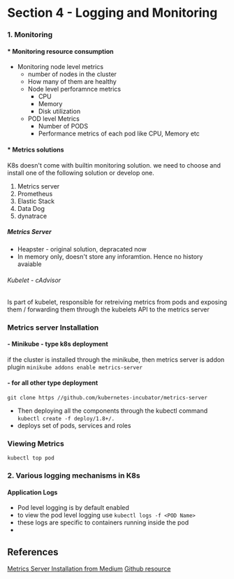 # Section 4 - Logging and Monitoring
### 1. Monitoring
#### * Monitoring resource consumption
* Monitoring node level metrics
  * number of nodes in the cluster
  * How many of them are healthy
  * Node level perforamnce metrics
    * CPU
    * Memory
    * Disk utilization
  * POD level Metrics
    * Number of PODS
    * Performance metrics of each pod like CPU, Memory etc
#### * Metrics solutions
K8s doesn't come with builtin monitoring solution. we need to choose and install one of the following solution or develop one.
  1. Metrics server
  1. Prometheus
  1. Elastic Stack
  1. Data Dog
  1. dynatrace
##### Metrics Server
* Heapster - original solution, depracated now
* In memory only, doesn't store any inforamtion. Hence no history avaiable
###### Kubelet - cAdvisor
Is part of kubelet, responsible for retreiving metrics from pods and exposing them / forwarding them through the kubelets API to the metrics server
### Metrics server Installation
#### - Minikube - type k8s deployment
if the cluster is installed through the minikube, then metrics server is addon plugin
``` minikube addons enable metrics-server ```
#### - for all other type deployment
``` git clone https //github.com/kubernetes-incubator/metrics-server ```
* Then deploying all the components through the kubectl command
``` kubectl create -f deploy/1.8+/. ```
* deploys set of pods, services and roles 
### Viewing Metrics
``` kubectl top nodes
kubectl top pod
```

### 2. Various logging mechanisms in K8s
#### Application Logs
* Pod level logging is by default enabled
* to view the pod level logging use ``` kubectl logs -f <POD Name> ```
* these logs are specific to containers running inside the pod
* 

## References
[Metrics Server Installation from Medium](https://medium.com/@cagri.ersen/kubernetes-metrics-server-installation-d93380de008)
[Github resource](https://github.com/kubernetes-sigs/metrics-server)


